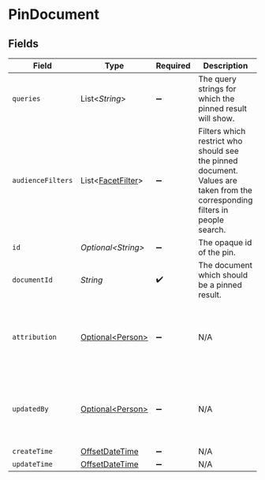 # PinDocument


## Fields

| Field                                                                                                                        | Type                                                                                                                         | Required                                                                                                                     | Description                                                                                                                  | Example                                                                                                                      |
| ---------------------------------------------------------------------------------------------------------------------------- | ---------------------------------------------------------------------------------------------------------------------------- | ---------------------------------------------------------------------------------------------------------------------------- | ---------------------------------------------------------------------------------------------------------------------------- | ---------------------------------------------------------------------------------------------------------------------------- |
| `queries`                                                                                                                    | List\<*String*>                                                                                                              | :heavy_minus_sign:                                                                                                           | The query strings for which the pinned result will show.                                                                     |                                                                                                                              |
| `audienceFilters`                                                                                                            | List\<[FacetFilter](../../models/components/FacetFilter.md)>                                                                 | :heavy_minus_sign:                                                                                                           | Filters which restrict who should see the pinned document. Values are taken from the corresponding filters in people search. |                                                                                                                              |
| `id`                                                                                                                         | *Optional\<String>*                                                                                                          | :heavy_minus_sign:                                                                                                           | The opaque id of the pin.                                                                                                    |                                                                                                                              |
| `documentId`                                                                                                                 | *String*                                                                                                                     | :heavy_check_mark:                                                                                                           | The document which should be a pinned result.                                                                                |                                                                                                                              |
| `attribution`                                                                                                                | [Optional\<Person>](../../models/components/Person.md)                                                                       | :heavy_minus_sign:                                                                                                           | N/A                                                                                                                          | {<br/>"name": "George Clooney",<br/>"obfuscatedId": "abc123"<br/>}                                                           |
| `updatedBy`                                                                                                                  | [Optional\<Person>](../../models/components/Person.md)                                                                       | :heavy_minus_sign:                                                                                                           | N/A                                                                                                                          | {<br/>"name": "George Clooney",<br/>"obfuscatedId": "abc123"<br/>}                                                           |
| `createTime`                                                                                                                 | [OffsetDateTime](https://docs.oracle.com/javase/8/docs/api/java/time/OffsetDateTime.html)                                    | :heavy_minus_sign:                                                                                                           | N/A                                                                                                                          |                                                                                                                              |
| `updateTime`                                                                                                                 | [OffsetDateTime](https://docs.oracle.com/javase/8/docs/api/java/time/OffsetDateTime.html)                                    | :heavy_minus_sign:                                                                                                           | N/A                                                                                                                          |                                                                                                                              |